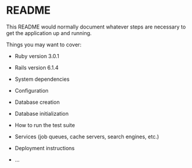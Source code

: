 # README

This README would normally document whatever steps are necessary to get the
application up and running.

Things you may want to cover:

* Ruby version 3.0.1

* Rails version 6.1.4

* System dependencies

* Configuration

* Database creation

* Database initialization

* How to run the test suite

* Services (job queues, cache servers, search engines, etc.)

* Deployment instructions

* ...
